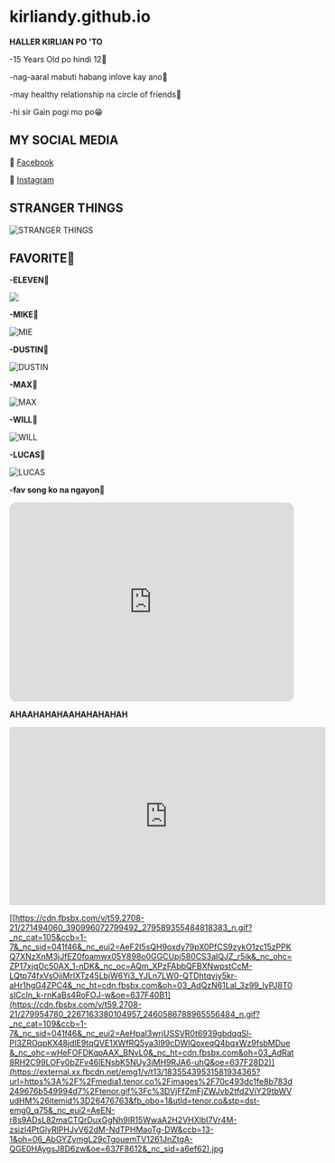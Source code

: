 # kirliandy.github.io

**HALLER KIRLIAN PO 'TO**

-15 Years Old po hindi 12😤

-nag-aaral mabuti habang inlove kay ano🤭

-may healthy relationship na circle of friends🫶

-hi sir Gain pogi mo po😁


## MY SOCIAL MEDIA

🔗 [Facebook](https://www.facebook.com/kirlian.nhikel?mibextid=ZbWKwL)

🔗 [Instagram](https://www.instagram.com/kliannnn/?next=%2F)

## STRANGER THINGS 

![STRANGER THINGS](https://encrypted-tbn0.gstatic.com/images?q=tbn:ANd9GcQ1JPtkDPuTPPo-RfNX4FnccCj5n_ah7yX7Mza6WNqhs3-AcrtCYShDSa-m5bM0f6pfkTY&usqp=CAU)

## FAVORITE🥹

**-ELEVEN**🎸


 
 <img src="https://encrypted-tbn0.gstatic.com/images?q=tbn:ANd9GcSNt0XvT7C_aMirZWal3SbJqipE9nWzRvLAws6SlfbB70d76hqhQbzaovR_tOCxEWieCI0&usqp=CAU" class="center">


**-MIKE**🎸


![MIE](https://encrypted-tbn0.gstatic.com/images?q=tbn:ANd9GcTT2nUqpXrlKFUiS0y26L_R5EHCY3thrFdkGiXUQWzuXtnZ5Jg1VuGbT7bafqs7jfzkC88&usqp=CAU)

**-DUSTIN**🎸


![DUSTIN](https://encrypted-tbn0.gstatic.com/images?q=tbn:ANd9GcTE7in9hxmefNXzyNXkEPA0_aeSeRNxeLioyFFRZcvZxQx0YjC39GR95hd3vM2OQKRjG9Q&usqp=CAU)

**-MAX**🎸


![MAX](https://encrypted-tbn0.gstatic.com/images?q=tbn:ANd9GcRExQo-Deo66u2FxW_ST7FzIvkJRjbxsJkjbwwTIoJrXPsL-5mIs3zTB7SxDsy0YrnirOY&usqp=CAU)

**-WILL**🎸


![WILL](https://encrypted-tbn0.gstatic.com/images?q=tbn:ANd9GcSau3rhfzel-05R0J4hL6Nb4qcIStOZsg1QewxgTqQRMB0vjPV9bn1ql52Fhg4y7R7m2SU&usqp=CAU)


**-LUCAS**🎸


![LUCAS](https://encrypted-tbn0.gstatic.com/images?q=tbn:ANd9GcRo9KQHTEumb31DkNXGwJpv_SE8HfeijSxhlie2nnWF0vfaxS51vSXlVlNpbMhQxDHHhns&usqp=CAU)

**-fav song ko na ngayon**🥰

<iframe style="border-radius:12px" src="https://open.spotify.com/embed/track/2v5VIWMjZxeiG52KckiXxS?utm_source=generator" width="100%" height="352" frameBorder="0" allowfullscreen="" allow="autoplay; clipboard-write; encrypted-media; fullscreen; picture-in-picture" loading="lazy"></iframe>





**AHAAHAHAHAAHAHAHAHAH**


<iframe width="560" height="315" src="https://www.youtube.com/embed/dQw4w9WgXcQ" title="YouTube video player" frameborder="0" allow="accelerometer; autoplay; clipboard-write; encrypted-media; gyroscope; picture-in-picture" allowfullscreen></iframe>



[[https://cdn.fbsbx.com/v/t59.2708-21/271494060_390996072799492_279589355484818383_n.gif?_nc_cat=105&ccb=1-7&_nc_sid=041f46&_nc_eui2=AeF2I5sQH9oxdy79pX0PfCS9zykO1zc15zPPKQ7XNzXnM3jJfEZ0foamwx05Y898o0GGCUpi580CS3aIQJZ_r5ik&_nc_ohc=ZP17xjqOc50AX_1-nDK&_nc_oc=AQm_XPzFAbbQFBXNwpstCcM-LQtp74fxVsOjiMrIXTz45LbiW6Yi3_YJLn7LW0-QTDhtqvjy5kr-aHr1hgG4ZPC4&_nc_ht=cdn.fbsbx.com&oh=03_AdQzN61LaI_3z99_lvPJ8T0slCcln_k-rnKaBs4RoFOJ-w&oe=637F40B1](https://cdn.fbsbx.com/v/t59.2708-21/279954780_2267163380104957_2460586788965556484_n.gif?_nc_cat=109&ccb=1-7&_nc_sid=041f46&_nc_eui2=AeHpaI3wrjUSSVR0t6939gbdqqSl-PI3ZROqpKX48jdlE9tqQVE1XWfRQ5ya3l99cDWlQoxeqQ4bqxWz9fsbMDue&_nc_ohc=wHeFOFDKqpAAX_BNvL0&_nc_ht=cdn.fbsbx.com&oh=03_AdRat8RH2C99LOFy0bZFv46lENsbK5NUy3jMH9RJA6-uhQ&oe=637F28D2)](https://external.xx.fbcdn.net/emg1/v/t13/18355439531581934365?url=https%3A%2F%2Fmedia1.tenor.co%2Fimages%2F70c493dc1fe8b783d249676b549994d7%2Ftenor.gif%3Fc%3DVjFfZmFjZWJvb2tfd2ViY29tbWVudHM%26itemid%3D26476763&fb_obo=1&utld=tenor.co&stp=dst-emg0_q75&_nc_eui2=AeEN-r8s9ADsL82maCTQrDuxGgNh9lR15WwaA2H2VHXlbI7Vr4M-zsizI4PtGlyRlPHJvV62dM-NdTPHMaoTg-DW&ccb=13-1&oh=06_AbGYZymgL29cTgouemTV1261JnZtgA-QGE0HAygsJ8D6zw&oe=637F8612&_nc_sid=a6ef62).jpg
